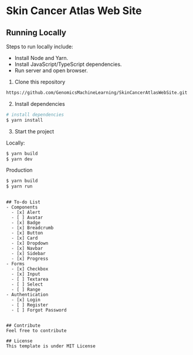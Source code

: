 # Skin Cancer Atlas Web Site

## Running Locally

Steps to run locally include:
* Install Node and Yarn.
* Install JavaScript/TypeScript dependencies.
* Run server and open browser.

1. Clone this repository
```bash
https://github.com/GenomicsMachineLearning/SkinCancerAtlasWebSite.git
```
2. Install dependencies
```bash
# install dependencies
$ yarn install
```

3. Start the project

Locally:
```bash
$ yarn build
$ yarn dev
```

Production
```bash
$ yarn build
$ yarn run 
```
```

## To-do List
- Components
  - [x] Alert
  - [ ] Avatar
  - [x] Badge
  - [x] Breadcrumb
  - [x] Button
  - [x] Card
  - [x] Dropdown
  - [x] Navbar
  - [x] Sidebar
  - [x] Progress
- Forms
  - [x] Checkbox
  - [x] Input
  - [ ] Textarea
  - [ ] Select
  - [ ] Range
- Authentication
  - [x] Login
  - [ ] Register
  - [ ] Forgot Password


## Contribute
Feel free to contribute

## License
This template is under MIT License

